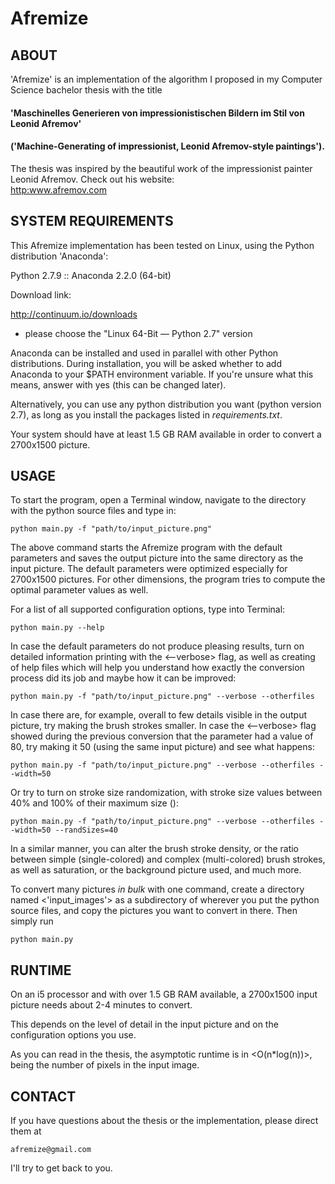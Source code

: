 # Afremize

## ABOUT

'Afremize' is an implementation of the algorithm I proposed in my Computer Science bachelor thesis with the title

#### 'Maschinelles Generieren von impressionistischen Bildern im Stil von Leonid Afremov'
#### ('Machine-Generating of impressionist, Leonid Afremov-style paintings').
 
The thesis was inspired by the beautiful work of the impressionist painter Leonid Afremov. Check out his website:               
<http:www.afremov.com>


##  SYSTEM REQUIREMENTS

This Afremize implementation has been tested on Linux, using the Python distribution 'Anaconda':

Python 2.7.9 :: Anaconda 2.2.0 (64-bit)

Download link:

<http://continuum.io/downloads>
 - please choose the "Linux 64-Bit — Python 2.7" version

Anaconda can be installed and used in parallel with other Python distributions.
During installation, you will be asked whether to add Anaconda to your $PATH environment variable. If you're unsure what this means, answer with yes (this can be changed later).

Alternatively, you can use any python distribution you want (python version 2.7), as long as you install the packages listed in *requirements.txt*.

Your system should have at least 1.5 GB RAM available in order to convert a 2700x1500 picture.



##  USAGE

To start the program, open a Terminal window, navigate to the directory with the python source files and type in:


    python main.py -f "path/to/input_picture.png"


The above command starts the Afremize program with the default parameters and saves the output picture into the same directory as the input picture. The default parameters were optimized especially for 2700x1500 pictures. For other dimensions, the program tries to compute the optimal parameter values as well.

For a list of all supported configuration options, type into Terminal:
    
    python main.py --help

In case the default parameters do not produce pleasing results, turn on detailed information printing with the <--verbose> flag, as well as creating of help files which will help you understand how exactly the conversion process did its job and maybe how it can be improved:
    
    python main.py -f "path/to/input_picture.png" --verbose --otherfiles

In case there are, for example, overall to few details visible in the output picture, try making the brush strokes smaller. In case the <--verbose> flag showed during the previous conversion that the <strokeWidth> parameter had a value of 80, try making it 50 (using the same input picture) and see what happens:
    
    python main.py -f "path/to/input_picture.png" --verbose --otherfiles --width=50

Or try to turn on stroke size randomization, with stroke size values between 40% and 100% of their maximum size (<strokeWidth>):
    
    python main.py -f "path/to/input_picture.png" --verbose --otherfiles --width=50 --randSizes=40

In a similar manner, you can alter the brush stroke density, or the ratio between simple (single-colored) and complex (multi-colored) brush strokes, as well as saturation, or the background picture used, and much more.

To convert many pictures *in bulk* with one command, create a directory named <'input_images'> as a subdirectory of wherever you put the python source files, and copy the pictures you want to convert in there. Then simply run

    python main.py


##  RUNTIME

On an i5 processor and with over 1.5 GB RAM available, a 2700x1500 input picture needs about 2-4 minutes to convert.

This depends on the level of detail in the input picture and on the configuration options you use.

As you can read in the thesis, the asymptotic runtime is in <O(n*log(n))>, <n> being the number of pixels in the input image.


##  CONTACT

If you have questions about the thesis or the implementation, please direct them at

    afremize@gmail.com

I'll try to get back to you.
